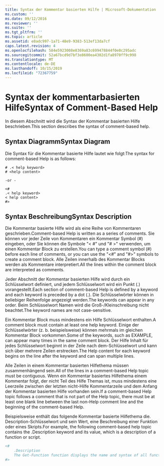 ```yaml
---
title: Syntax der Kommentar basierten Hilfe | Microsoft-Dokumentation
ms.custom: ''
ms.date: 09/12/2016
ms.reviewer: ''
ms.suite: ''
ms.tgt_pltfrm: ''
ms.topic: article
ms.assetid: e8adc997-1a71-48e9-9383-513ef13da7cf
caps.latest.revision: 4
ms.openlocfilehash: 584e5923008e8369a83c699478844f0e0c295adc
ms.sourcegitcommit: 52a67bcd9d7bf3e8600ea4302d1fa8970ff9c998
ms.translationtype: MT
ms.contentlocale: de-DE
ms.lasthandoff: 10/15/2019
ms.locfileid: "72367759"
---
```

# <a name="syntax-of-comment-based-help"></a><span data-ttu-id="71170-102">Syntax der kommentarbasierten Hilfe</span><span class="sxs-lookup"><span data-stu-id="71170-102">Syntax of Comment-Based Help</span></span>

<span data-ttu-id="71170-103">In diesem Abschnitt wird die Syntax der Kommentar basierten Hilfe beschrieben.</span><span class="sxs-lookup"><span data-stu-id="71170-103">This section describes the syntax of comment-based help.</span></span>

## <a name="syntax-diagram"></a><span data-ttu-id="71170-104">Syntax Diagramm</span><span class="sxs-lookup"><span data-stu-id="71170-104">Syntax Diagram</span></span>

 <span data-ttu-id="71170-105">Die Syntax für die Kommentar basierte Hilfe lautet wie folgt:</span><span class="sxs-lookup"><span data-stu-id="71170-105">The syntax for comment-based Help is as follows:</span></span>

```
# .< help keyword>
# <help content>

-or -

<#
.< help keyword>
< help content>
#>
```

## <a name="syntax-description"></a><span data-ttu-id="71170-106">Syntax Beschreibung</span><span class="sxs-lookup"><span data-stu-id="71170-106">Syntax Description</span></span>

 <span data-ttu-id="71170-107">Die Kommentar basierte Hilfe wird als eine Reihe von Kommentaren geschrieben.</span><span class="sxs-lookup"><span data-stu-id="71170-107">Comment-based Help is written as a series of comments.</span></span> <span data-ttu-id="71170-108">Sie können vor jeder Zeile von Kommentaren ein Kommentar Symbol (#) eingeben, oder Sie können die Symbole "\< #" und "# >" verwenden, um einen Kommentar Block zu erstellen.</span><span class="sxs-lookup"><span data-stu-id="71170-108">You can type a comment symbol (#) before each line of comments, or you can use the "\<#" and "#>" symbols to create a comment block.</span></span> <span data-ttu-id="71170-109">Alle Zeilen innerhalb des Kommentar Blocks werden als Kommentare interpretiert.</span><span class="sxs-lookup"><span data-stu-id="71170-109">All the lines within the comment block are interpreted as comments.</span></span>

 <span data-ttu-id="71170-110">Jeder Abschnitt der Kommentar basierten Hilfe wird durch ein Schlüsselwort definiert, und jedem Schlüsselwort wird ein Punkt (.) vorangestellt.</span><span class="sxs-lookup"><span data-stu-id="71170-110">Each section of comment-based Help is defined by a keyword and each keyword is preceded by a dot (.).</span></span> <span data-ttu-id="71170-111">Die Schlüsselwörter können in beliebiger Reihenfolge angezeigt werden.</span><span class="sxs-lookup"><span data-stu-id="71170-111">The keywords can appear in any order.</span></span> <span data-ttu-id="71170-112">Beim Schlüsselwort Namen wird die Groß-/Kleinschreibung nicht beachtet.</span><span class="sxs-lookup"><span data-stu-id="71170-112">The keyword names are not case-sensitive.</span></span>

 <span data-ttu-id="71170-113">Ein Kommentar Block muss mindestens ein Hilfe Schlüsselwort enthalten.</span><span class="sxs-lookup"><span data-stu-id="71170-113">A comment block must contain at least one help keyword.</span></span> <span data-ttu-id="71170-114">Einige der Schlüsselwörter (z. b. beispielsweise) können mehrmals im gleichen Kommentar Block vorkommen.</span><span class="sxs-lookup"><span data-stu-id="71170-114">Some of the keywords, such as EXAMPLE, can appear many times in the same comment block.</span></span> <span data-ttu-id="71170-115">Der Hilfe Inhalt für jedes Schlüsselwort beginnt in der Zeile nach dem-Schlüsselwort und kann sich über mehrere Zeilen erstrecken.</span><span class="sxs-lookup"><span data-stu-id="71170-115">The Help content for each keyword begins on the line after the keyword and can span multiple lines.</span></span>

 <span data-ttu-id="71170-116">Alle Zeilen in einem Kommentar basierten Hilfethema müssen zusammenhängend sein.</span><span class="sxs-lookup"><span data-stu-id="71170-116">All of the lines in a comment-based Help topic must be contiguous.</span></span> <span data-ttu-id="71170-117">Wenn ein Kommentar basiertes Hilfethema einem Kommentar folgt, der nicht Teil des Hilfe Themas ist, muss mindestens eine Leerzeile zwischen der letzten nicht-Hilfe Kommentarzeile und dem Anfang der Kommentar basierten Hilfe vorhanden sein.</span><span class="sxs-lookup"><span data-stu-id="71170-117">If a comment-based Help topic follows a comment that is not part of the Help topic, there must be at least one blank line between the last non-Help comment line and the beginning of the comment-based Help.</span></span>

 <span data-ttu-id="71170-118">Beispielsweise enthält das folgende Kommentar basierte Hilfethema die. Description-Schlüsselwort und sein Wert, eine Beschreibung einer Funktion oder eines Skripts.</span><span class="sxs-lookup"><span data-stu-id="71170-118">For example, the following comment-based help topic contains the .Description keyword and its value, which is a description of a function or script.</span></span>

```powershell
<#
    .Description
    The Get-Function function displays the name and syntax of all functions in the session.
#>
```